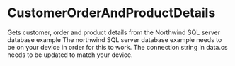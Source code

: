 # CustomerOrderAndProductDetails
Gets customer, order and product details from the Northwind SQL server database example
The northwind SQL server database example needs to be on your device in order for this to work.
The connection string in data.cs needs to be updated to match your device.
